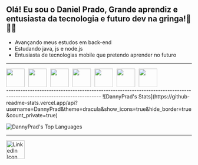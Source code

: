 ## Olá! Eu sou o Daniel Prado, Grande aprendiz e entusiasta da tecnologia e futuro dev na gringa!🤖🇺🇸
- Avançando meus estudos em back-end
- Estudando java, js e node.js
- Entusiasta de tecnologias mobile que pretendo aprender no futuro
----------------------------------------------------------------------------------------------
<div style="display: flex; gap: 10px;">
    <img src="https://cdn.jsdelivr.net/gh/devicons/devicon@latest/icons/java/java-original-wordmark.svg" width="50" height="50" />
    <img src="https://cdn.jsdelivr.net/gh/devicons/devicon@latest/icons/javascript/javascript-original.svg" width="50" height="50" />
    <img src="https://cdn.jsdelivr.net/gh/devicons/devicon@latest/icons/nodejs/nodejs-original-wordmark.svg" width="50" height="50" />
    <img src="https://cdn.jsdelivr.net/gh/devicons/devicon@latest/icons/kotlin/kotlin-original-wordmark.svg" width="50" height="50" />
    <img src="https://cdn.jsdelivr.net/gh/devicons/devicon@latest/icons/swift/swift-original.svg" width="50" height="50" />
    <img src="https://cdn.jsdelivr.net/gh/devicons/devicon@latest/icons/amazonwebservices/amazonwebservices-plain-wordmark.svg" width="50" height="50" />
    <img src="https://cdn.jsdelivr.net/gh/devicons/devicon@latest/icons/git/git-original-wordmark.svg" width="50" height="50" />
</div>      
----------------------------------------------------------------------------------------------------------------------
 ![DannyPrad's Stats](https://github-readme-stats.vercel.app/api?username=DannyPrad&theme=dracula&show_icons=true&hide_border=true&count_private=true)
 
 ![DannyPrad's Top Languages](https://github-readme-stats.vercel.app/api/top-langs/?username=DannyPrad&theme=dracula&show_icons=true&hide_border=true&layout=compact)
 
 ---------------------------------------------------------------------------------------------------------------------
 <a href="https://www.linkedin.com/in/danielpradoo/" target="_blank">
  <img src="https://cdn.jsdelivr.net/gh/devicons/devicon@latest/icons/linkedin/linkedin-original.svg" width="50" height="50" alt="LinkedIn Icon" width="50" height="50" />
</a>

          

  
 

          
           
          
          
          
          
   
          
          
